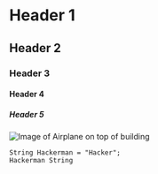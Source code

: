 # Header 1
## Header 2
### Header 3
#### Header 4
##### Header 5
![Image of Airplane on top of building](https://images.unsplash.com/photo-1507997471499-fdd9693453e2?w=500&auto=format&fit=crop&q=60&ixlib=rb-4.0.3&ixid=M3wxMjA3fDB8MHxzZWFyY2h8MjB8fGxlYWd1ZSUyMG9mJTIwbGVnZW5kc3xlbnwwfHwwfHx8MA%3D%3D)
```
String Hackerman = "Hacker";
Hackerman String
```
